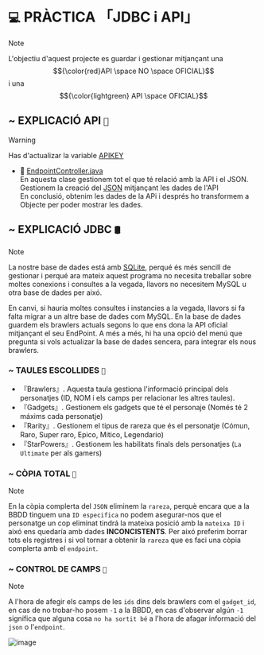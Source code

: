 # `💻` PRÀCTICA 「JDBC i API」
> [!NOTE]
> L'objectiu d'aquest projecte es guardar i gestionar mitjançant una $${\color{red}API \space NO \space OFICIAL}$$ i una $${\color{lightgreen} API \space OFICIAL}$$

## ~ EXPLICACIÓ API ` 📡 `
> [!WARNING]
> Has d'actualizar la variable [APIKEY](https://github.com/Ikerby341/Practica-API/blob/main/src/main/java/sapalomera/controller/EndPointController.java#L21)


- 📂 [EndpointController.java](https://github.com/Ikerby341/Practica-API/blob/main/src/main/java/sapalomera/controller/EndPointController.java) <br/>
En aquesta clase gestionem tot el que té relació amb la API i el JSON.<br/>
Gestionem la creació del [JSON](https://github.com/Ikerby341/Practica-API/blob/main/brawlers.json) mitjançant les dades de l'API<br/>
En conclusió, obtenim les dades de la APi i després ho transformem a Objecte per poder mostrar les dades.
## ~ EXPLICACIÓ JDBC ` 🛢️ `
> [!NOTE]
> La nostre base de dades está amb [SQLite](https://github.com/Ikerby341/Practica-API/blob/main/BrawlStars.db), perqué és més sencill de gestionar i perqué ara mateix aquest programa no necesita
treballar sobre moltes conexions i consultes a la vegada, llavors no necesitem MySQL u otra base de dades per aixó.<br/>

En canvi, si hauria moltes consultes i instancies a la vegada, llavors si fa falta migrar a un altre base de dades com MySQL. En la base de dades guardem els brawlers actuals segons lo que ens dona la API oficial mitjançant el seu EndPoint. A més a més, hi ha una opció del menú que pregunta si vols actualizar la base de dades sencera, para integrar els nous brawlers.

### ~ TAULES ESCOLLIDES ` 🥀 `
- 『Brawlers』․ Aquesta taula gestiona l'informació principal dels personatjes (ID, NOM i els camps per relacionar les altres taules).
- 『Gadgets』․ Gestionem els gadgets que té el personaje (Només té 2 máxims cada personatje)
- 『Rarity』․ Gestionem el tipus de rareza que és el personatje (Cómun, Raro, Super raro, Epico, Mitico, Legendario)
- 『StarPowers』․ Gestionem les habilitats finals dels personatjes (`La Ultimate` per als gamers)

### ~ CÒPIA TOTAL ` 📙 `
> [!NOTE]
> En la còpia complerta del `JSON` eliminem la `rareza`, perquè encara que a la BBDD tinguem una `ID especifica` no podem asegurar-nos que el personatge
> un cop eliminat tindrá la mateixa posició amb la `mateixa ID` i aixó ens quedaría amb dades **INCONCISTENTS**. Per aixó preferim borrar tots els registres i si vol tornar
> a obtenir la `rareza` que es faci una còpia complerta amb el `endpoint`.


### ~ CONTROL DE CAMPS ` 🚨 `
> [!NOTE]
> A l'hora de afegir els camps de les `ids` dins dels brawlers com el `gadget_id`, en cas de no trobar-ho posem `-1` a la BBDD, en cas d'observar algún `-1` significa que alguna cosa `no ha sortit bé` a l'hora de afagar informació del `json` o l'`endpoint`.

![image](https://github.com/user-attachments/assets/1fd77726-02c6-4f76-b28b-dcca09362e53)
